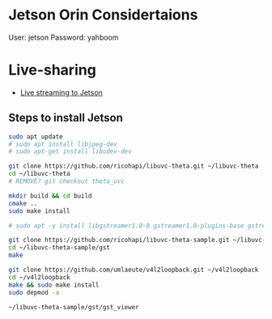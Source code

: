 # Jetson Orin Considertaions

User: jetson
Password: yahboom

# Live-sharing

- [Live streaming to Jetson](https://codetricity.github.io/theta-linux/equipment/)

## Steps to install Jetson

``` bash
sudo apt update
# sudo apt install libjpeg-dev
# sudo apt-get install libudev-dev

git clone https://github.com/ricohapi/libuvc-theta.git ~/libuvc-theta
cd ~/libuvc-theta
# REMOVE? git checkout theta_uvc

mkdir build && cd build
cmake ..
sudo make install

# sudo apt -y install libgstreamer1.0-0 gstreamer1.0-plugins-base gstreamer1.0-plugins-good gstreamer1.0-plugins-bad gstreamer1.0-plugins-ugly gstreamer1.0-libav gstreamer1.0-doc gstreamer1.0-tools gstreamer1.0-x gstreamer1.0-alsa gstreamer1.0-gl gstreamer1.0-gtk3 gstreamer1.0-qt5 gstreamer1.0-pulseaudio libgstreamer-plugins-base1.0-dev

git clone https://github.com/ricohapi/libuvc-theta-sample.git ~/libuvc-theta-sample
cd ~/libuvc-theta-sample/gst
make

git clone https://github.com/umlaeute/v4l2loopback.git ~/v4l2loopback
cd ~/v4l2loopback
make && sudo make install
sudo depmod -a

~/libuvc-theta-sample/gst/gst_viewer

```

